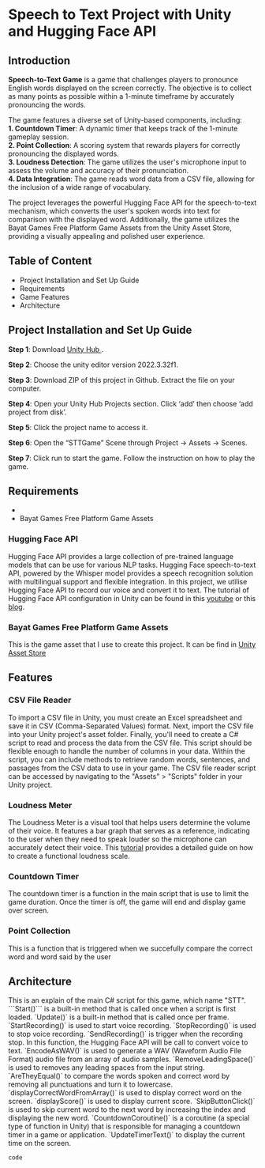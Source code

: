 <h1 align="left">Speech to Text Project with Unity and Hugging Face API</h1>
<h2 align="left">Introduction</h2>

**Speech-to-Text Game** is a game that challenges players to pronounce English words displayed on the screen correctly. The objective is to collect as many points as possible within a 1-minute timeframe by accurately pronouncing the words. <br>

The game features a diverse set of Unity-based components, including: <br>
  **1. Countdown Timer**: A dynamic timer that keeps track of the 1-minute gameplay session. <br>
  **2. Point Collection**: A scoring system that rewards players for correctly pronouncing the displayed words. <br>
  **3. Loudness Detection**: The game utilizes the user's microphone input to assess the volume and accuracy of their pronunciation. <br>
  **4. Data Integration**: The game reads word data from a CSV file, allowing for the inclusion of a wide range of vocabulary. <br>

The project leverages the powerful Hugging Face API for the speech-to-text mechanism, which converts the user's spoken words into text for comparison with the displayed word. Additionally, the game utilizes the Bayat Games Free Platform Game Assets from the Unity Asset Store, providing a visually appealing and polished user experience. <br>

<h2 align="left">Table of Content</h2>
<ul>
 <li a href="#guide">Project Installation and Set Up Guide</a></li>
 <li a href="#requirements">Requirements</a></li>
 <li a href="#features">Game Features</a></li>
 <li a href="#architecture">Architecture</a></li>
</ul>

<h2 id="guide">Project Installation and Set Up Guide</h2>

**Step 1**: Download <a href="https://unity.com/download">Unity Hub </a>.

**Step 2**: Choose the unity editor version 2022.3.32f1.

**Step 3**: Download ZIP of this project in Github. Extract the file on your computer.

**Step 4**: Open your Unity Hub Projects section. Click ‘add’ then choose ‘add project from disk’.

**Step 5**: Click the project name to access it.

**Step 6**: Open the “STTGame” Scene through Project → Assets → Scenes. 

**Step 7**: Click run to start the game. Follow the instruction on how to play the game.

<h2 id="requirements">Requirements</h2>

<ul>
 <li><Hugging Face API</li>
 <li>Bayat Games Free Platform Game Assets</li>
</ul>

<h3>Hugging Face API</h3>
Hugging Face API provides a large collection of pre-trained language models that can be use for various NLP tasks. Hugging Face speech-to-text API, powered by the Whisper model provides a speech recognition solution with multilingual support and flexible integration. In this project, we utilise Hugging Face API to record our voice and convert it to text. The tutorial of Hugging Face API configuration in Unity can be found in this <a href="https://youtu.be/Ngmb7l7tO0I?si=iqoD4_R4gIYp0UEg">youtube</a> or this <a href="https://huggingface.co/blog/unity-api">blog</a>.

<h3>Bayat Games Free Platform Game Assets</h3>
This is the game asset that I use to create this project. It can be find in <a href="https://assetstore.unity.com/packages/2d/environments/free-platform-game-assets-85838"> Unity Asset Store</a>

<h2>Features</h2>
<h3>CSV File Reader</h3>
To import a CSV file in Unity, you must create an Excel spreadsheet and save it in CSV (Comma-Separated Values) format. Next, import the CSV file into your Unity project's asset folder. Finally, you'll need to create a C# script to read and process the data from the CSV file. This script should be flexible enough to handle the number of columns in your data. Within the script, you can include methods to retrieve random words, sentences, and passages from the CSV data to use in your game. The CSV file reader script can be accessed by navigating to the "Assets" > "Scripts" folder in your Unity project.

<h3>Loudness Meter</h3>
The Loudness Meter is a visual tool that helps users determine the volume of their voice. It features a bar graph that serves as a reference, indicating to the user when they need to speak louder so the microphone can accurately detect their voice. This <a href="https://youtu.be/GAHMreCT4SY?si=rWgkoBjaGiFQqdvR">tutorial</a> provides a detailed guide on how to create a functional loudness scale.

<h3>Countdown Timer</h3>
The countdown timer is a function in the main script that is use to limit the game duration. Once the timer is off, the game will end and display game over screen.

<H3>Point Collection</H3>
This is a function that is triggered when we succefully compare the correct word and word said by the user


<H2>Architecture</H2>
This is an explain of the main C# script for this game, which name "STT". <br>
```Start()``` 
is a built-in method that is called once when a script is first loaded.
`Update()` is a built-in method that is called once per frame.
`StartRecording()` is used to start voice recording.
`StopRecording()` is used to stop voice recording.
`SendRecording()` is trigger when the recording stop. In this function, the Hugging Face API will be call to convert voice to text.
`EncodeAsWAV()` is used to generate a WAV (Waveform Audio File Format) audio file from an array of audio samples.
`RemoveLeadingSpace()` is used to removes any leading spaces from the input string.
`AreTheyEqual()` to compare the words spoken and correct word by removing all punctuations and turn it to lowercase.
`displayCorrectWordFromArray()` is used to display correct word on the screen.
`displayScore()` is used to display current score.
`SkipButtonClick()` is used to skip current word to the next word by increasing the index and displaying the new word.
`CountdownCoroutine()` is a coroutine (a special type of function in Unity) that is responsible for managing a countdown timer in a game or application.
`UpdateTimerText()` to display the current time on the screen.


```code```
